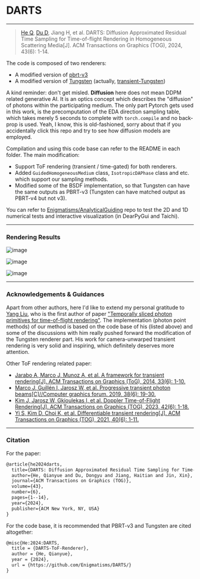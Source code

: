 # DARTS

---

> [He Q](https://github.com/Enigmatisms), [Du D](https://github.com/dongyu-du), Jiang H, et al. DARTS: Diffusion Approximated Residual Time Sampling for Time-of-flight Rendering in Homogeneous Scattering Media[J]. ACM Transactions on Graphics (TOG), 2024, 43(6): 1-14.

The code is composed of two renderers:

- A modified version of [pbrt-v3](https://github.com/mmp/pbrt-v3)
- A modified version of [Tungsten](https://github.com/tunabrain/tungsten) (actually, [transient-Tungsten](https://github.com/GhostatSpirit))

A kind reminder: don't get misled. **Diffusion** here does not mean DDPM related generative AI. It is an optics concept which describes the "diffusion" of photons within the participating medium. The only part Pytorch gets used in this work, is the precomputation of the EDA direction sampling table, which takes merely 5 seconds to complete with `torch.compile` and no back-prop is used. Yeah, I know, this is old-fashioned, sorry about that if you accidentally click this repo and try to see how diffusion models are employed.

Compilation and using this code base can refer to the README in each folder. The main modification:

- Support ToF rendering (transient / time-gated) for both renderers.
- Added `GuidedHomogeneousMedium` class, `IsotropicDAPhase` class and etc. which support our sampling methods.
- Modified some of the BSDF implementation, so that Tungsten can have the same outputs as PBRT-v3 (Tungsten can have matched output as PBRT-v4 but not v3).

You can refer to [Enigmatisms/AnalyticalGuiding]() repo to test the 2D and 1D numerical tests and interactive visualization (in DearPyGui and Taichi).

---

### Rendering Results

![image](https://github.com/user-attachments/assets/75041d18-c9c5-4935-8747-760d1fe665aa)

![image](https://github.com/user-attachments/assets/e056af7d-610d-4d4c-9bf3-75119cc16bd6)

![image](https://github.com/user-attachments/assets/50cdd855-aa27-4430-9458-0bef26e8d50a)

---

### Acknowledgements & Guidances

Apart from other authors, here I'd like to extend my personal gratitude to [Yang Liu](https://github.com/GhostatSpirit), who is the first author of paper ["Temporally sliced photon primitives for time-of-flight rendering"](https://onlinelibrary.wiley.com/doi/abs/10.1111/cgf.14584). The implementation (photon point methods) of our method is based on the code base of his (listed above) and some of the discussions with him really pushed forward the modification of the Tungsten renderer part. His work for camera-unwarped transient rendering is very solid and inspiring, which definitely deserves more attention.

Other ToF rendering related paper:

- [Jarabo A, Marco J, Munoz A, et al. A framework for transient rendering[J]. ACM Transactions on Graphics (ToG), 2014, 33(6): 1-10.](https://cs.dartmouth.edu/~wjarosz/publications/jarabo14framework.html)
- [Marco J, Guillén I, Jarosz W, et al. Progressive transient photon beams[C]//Computer graphics forum. 2019, 38(6): 19-30.](https://onlinelibrary.wiley.com/doi/am-pdf/10.1111/cgf.13600)
- [Kim J, Jarosz W, Gkioulekas I, et al. Doppler Time-of-Flight Rendering[J]. ACM Transactions on Graphics (TOG), 2023, 42(6): 1-18.](https://dl.acm.org/doi/abs/10.1145/3618335)
- [Yi S, Kim D, Choi K, et al. Differentiable transient rendering[J]. ACM Transactions on Graphics (TOG), 2021, 40(6): 1-11.](https://dl.acm.org/doi/abs/10.1145/3478513.3480498)

---

### Citation

For the paper:

```tex
@article{he2024darts,
  title={DARTS: Diffusion Approximated Residual Time Sampling for Time-of-flight Rendering in Homogeneous Scattering Media},
  author={He, Qianyue and Du, Dongyu and Jiang, Haitian and Jin, Xin},
  journal={ACM Transactions on Graphics (TOG)},
  volume={43},
  number={6},
  pages={1--14},
  year={2024},
  publisher={ACM New York, NY, USA}
}
```

For the code base, it is recommended that PBRT-v3 and Tungsten are cited altogether:

```tex
@misc{He:2024:DARTS,
  title = {DARTS-ToF-Renderer},
  author = {He, Qianyue},
  year = {2024},
  url = {https://github.com/Enigmatisms/DARTS/}
}
```
